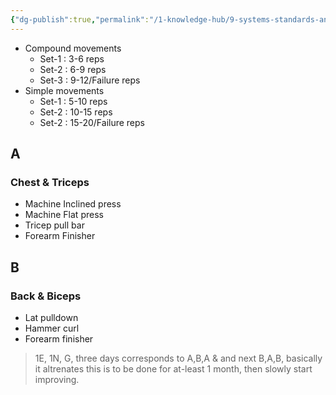 ```yaml
---
{"dg-publish":true,"permalink":"/1-knowledge-hub/9-systems-standards-and-plans-in-place/4-health-ss-and-p/exercise-plan/","noteIcon":""}
---
```


- Compound movements
	- Set-1 : 3-6 reps
	- Set-2 : 6-9 reps
	- Set-3 : 9-12/Failure reps
- Simple movements
	- Set-1 : 5-10 reps
	- Set-2 : 10-15 reps
	- Set-2 : 15-20/Failure reps
## A
### Chest & Triceps
- Machine Inclined press
- Machine Flat press
- Tricep pull bar
- Forearm Finisher

## B
### Back & Biceps
- Lat pulldown
- Hammer curl
- Forearm finisher

>1E, 1N, G, three days corresponds to A,B,A & and next B,A,B, basically it altrenates
>this is to be done for at-least 1 month, then slowly start improving.